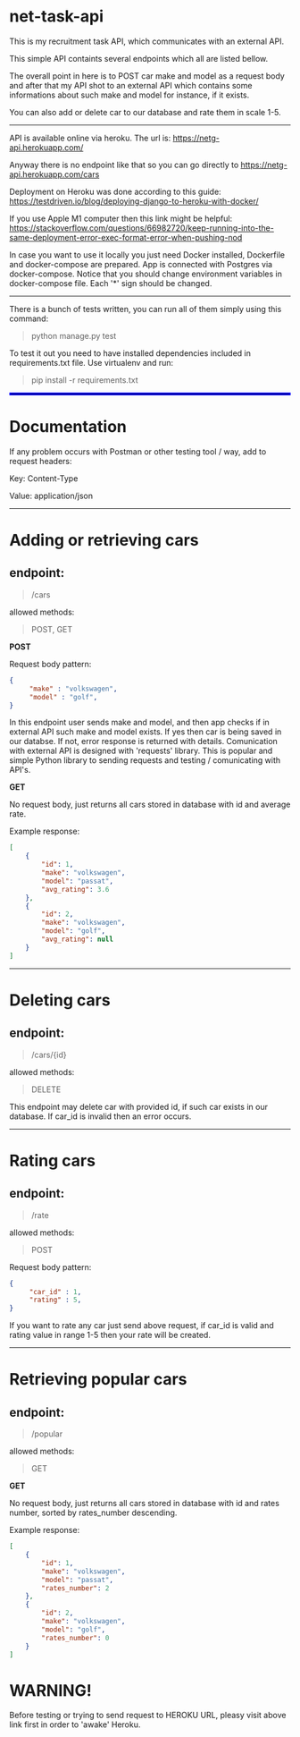 # net-task-api
This is my recruitment task API, which communicates  with an external API.

This simple API containts several endpoints which all are listed bellow. 

The overall point in here is to POST car make and model as a request body and after that my API shot to an external API which contains some informations about such make and model
for instance, if it exists.

You can also add or delete car to our database and rate them in scale 1-5.

---

API is available online via heroku. The url is: https://netg-api.herokuapp.com/

Anyway there is no endpoint like that so you can go directly to https://netg-api.herokuapp.com/cars

Deployment on Heroku was done according to this guide: https://testdriven.io/blog/deploying-django-to-heroku-with-docker/

If you use Apple M1 computer then this link might be helpful: https://stackoverflow.com/questions/66982720/keep-running-into-the-same-deployment-error-exec-format-error-when-pushing-nod

In case you want to use it locally you just need Docker installed, Dockerfile and docker-compose are prepared. App is connected with Postgres via docker-compose. Notice that you should change environment variables in docker-compose file. Each '*' sign should be changed.

---

There is a bunch of tests written, you can run all of them simply using this command:
> python manage.py test

To test it out you need to have installed dependencies included in requirements.txt file. Use virtualenv and run:

> pip install -r requirements.txt

<hr style="border:2px solid blue"> </hr>

# Documentation 

If any problem occurs with Postman or other testing tool / way, add to request headers:

Key: Content-Type

Value: application/json

---
# Adding or retrieving cars

## endpoint: 
>/cars

allowed methods: 
>POST, GET

**POST**

Request body pattern:

```json
{
     "make" : "volkswagen",
     "model" : "golf",
}
```

In this endpoint user sends make and model, and then app checks if in external API such make and model exists. If yes then car is being saved in our databse.
If not, error response is returned with details. Comunication with external API is designed with 'requests' library. This is popular and simple Python library to sending requests and testing / comunicating with API's. 

**GET**
 
No request body, just returns all cars stored in database with id and average rate.

Example response:

```json
[
    {    
        "id": 1,        
        "make": "volkswagen",        
        "model": "passat",     
        "avg_rating": 3.6        
    },    
    {    
        "id": 2,        
        "make": "volkswagen",        
        "model": "golf",        
        "avg_rating": null        
    }    
]
```

---
# Deleting cars
## endpoint: 
>/cars/{id}

allowed methods: 
>DELETE

This endpoint may delete car with provided id, if such car exists in our database. If car_id is invalid then an error occurs.

---
# Rating cars
## endpoint: 
>/rate

allowed methods: 
>POST

Request body pattern:
```json
{
     "car_id" : 1,
     "rating" : 5,
}
```

If you want to rate any car just send above request, if car_id is valid and rating value in range 1-5 then your rate will be created. 

---
# Retrieving popular cars
## endpoint: 
>/popular

allowed methods: 
>GET

**GET**
 
No request body, just returns all cars stored in database with id and rates number, sorted by rates_number descending.

Example response:

```json
[
    {    
        "id": 1,        
        "make": "volkswagen",        
        "model": "passat",     
        "rates_number": 2        
    },    
    {    
        "id": 2,        
        "make": "volkswagen",        
        "model": "golf",        
        "rates_number": 0        
    }    
]
```

# WARNING!

Before testing or trying to send request to HEROKU URL, pleasy visit above link first in order to 'awake' Heroku. 

